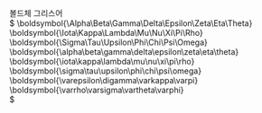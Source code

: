 볼드체 그리스어	
$
\boldsymbol{\Alpha\Beta\Gamma\Delta\Epsilon\Zeta\Eta\Theta}	
\boldsymbol{\Iota\Kappa\Lambda\Mu\Nu\Xi\Pi\Rho}	
\boldsymbol{\Sigma\Tau\Upsilon\Phi\Chi\Psi\Omega}	
\boldsymbol{\alpha\beta\gamma\delta\epsilon\zeta\eta\theta}	
\boldsymbol{\iota\kappa\lambda\mu\nu\xi\pi\rho}	
\boldsymbol{\sigma\tau\upsilon\phi\chi\psi\omega}	
\boldsymbol{\varepsilon\digamma\varkappa\varpi}	
\boldsymbol{\varrho\varsigma\vartheta\varphi}	
$